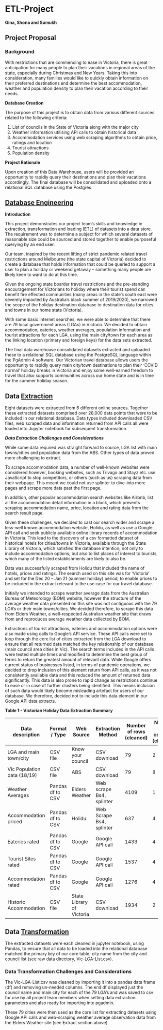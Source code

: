 # ETL-Project

**Gina, Shona and Sumukh**

## Project Proposal

### Background

With restrictions that are commencing to ease in Victoria, there is great anticipation for many people to plan their vacations in regional areas of the state, especially during Christmas and New Years. Taking this into consideration, many families would like to quickly obtain information on their preferred destinations and determine the best accommodation, weather and population density to plan their vacation according to their needs. 

**Database Creation**

The purpose of this project is to obtain data from various different sources related to the following criteria:

1. List of councils in the State of Victoria along with the major city
2. Weather information utilising API calls to obtain historical data
3. Accommodation services using web scraping algorithms to obtain price, ratings and location
4. Tourist attractions 
5. Population density

**Project Rationale**

Upon creation of this Data Warehouse, users will be provided an opportunity to rapidly query their destinations and plan their vacations accordingly. The final database will be consolidated and uploaded onto a relational SQL database using the Postgres. 

## <u>Database Engineering</u>

**Introduction**

This project demonstrates our project team’s skills and knowledge in extraction, transformation and loading (ETL) of datasets into a data store. The requirement was to determine a subject for which several datasets of reasonable size could be sourced and stored together to enable purposeful querying by an end user.

Our team, inspired by the recent lifting of strict pandemic related travel restrictions around Melbourne (the state capital of Victoria) decided to create a database that holds information that could be queried to support a user to plan a holiday or weekend getaway – something many people are likely keen to want to do at this time. 

Given the ongoing state boarder travel restrictions and the pre-standing encouragement for Victorians to holiday where their tourist spend can benefit fire effected communities (many areas in the state’s south east were severely impacted by Australia’s black summer of 2019/2020), we narrowed the scope of the holiday destination database to destination data for cities and towns in our home state (Victoria). 

With some basic internet searches, we were able to determine that there are 79 local government areas (LGAs) in Victoria. We decided to obtain accommodation, eateries, weather averages, population information and tourist attractions for each LGA, using the main city/town for each area as the linking location (primary and foreign keys) for the data sets extracted.

The final data warehouse consolidated datasets extracted and uploaded these to a relational SQL database using the PostgreSQL language within the PgAdmin 4 software. Our Victorian travel database allows users the opportunity to rapidly query main city/town destinations to plan their ‘COVID normal’ holiday breaks in Victoria and enjoy some well-earned freedom to travel that also supports communities across our home state and is in time for the summer holiday season.



## **Data <u>Extraction</u>**

Eight datasets were extracted from 6 different online sources. Together these extracted datasets comprised over 28,000 data points that were to be included in our relational database. Data types included downloaded CSV files, web scraped data and information returned from API calls all were loaded into Jupyter notebook for subsequent transformation.

***Data Extraction Challenges and Considerations***

While some data required was straight forward to source, LGA list with main towns/cities and population data from the ABS. Other types of data proved more challenging to extract. 

To scrape accommodation data, a number of well-known websites were considered however, booking websites, such as Trivago and Stayz etc. use JavaScript to stop competitors, or others (such as us) scraping data from their webpage. This meant we could not use splinter to dive-into more pages and scrape more data past the first page. 

In addition, other popular accommodation search websites like Airbnb, list all the accommodation detail information in a block, which prevents scraping accommodation name, price, location and rating data from the search result page. 

Given these challenges, we decided to cast our search wider and scrape a less-well known accommodation website, Holidu, as well as use a Google API call and seek publicly available online library records of accommodation in Victoria. This lead to the discovery of a csv formatted dataset of historical hotels for cities/towns in Victoria, available through the State Library of Victoria, which satisfied the database intention, not only to include accommodation options, but also to list places of interest to tourists, which many of the listed establishments are likely to also be.

Data was successfully scraped from Holidu that included the name of hotels, prices and ratings. The search used on this site was for ‘Victoria’ and set for the Dec 20 – Jan 21 (summer holiday) period, to enable prices to be included in the extract relevant to the use case for our travel database.

Initially we intended to scrape weather average data from the Australian Bureau of Meteorology (BOM) website, however the structure of the average weather data presented on this site was not contiguous with the 79 LGA’s or their main towns/cities. We decided therefore, to scrape this data from Elders Weather, a well-respected Australian weather site that draws from and reproduces average weather data collected by BOM.

Extractions of tourist attractions, eateries and accommodation options were also made using calls to Google’s API service.  These API calls were set to loop through the core list of cities extracted from the LGA download to ensure that all returned data matched the key relationship of our database (main council area cities in Vic). The search terms included in the API calls were tested multiple times and modified to determine the best group of terms to return the greatest amount of relevant data. While Google offers current status of businesses listed, in terms of pandemic operations, we decided to drop inclusion of this element return from API calls, as it was not consistently available data and this reduced the amount of returned data significantly. This data is also prone to rapid change as restrictions continue to ease or in case of further clusters being identified. This means inclusion of such data would likely become misleading artefact for users of our database. We therefore, decided not to include this data element in our Google API data extracts. 

**Table 1 - Victorian Holiday Data Extraction Summary**

| Data   description          | Format / Type    | Web Source                | Extraction Method         | Number of rows  (cleaned) | Number of columns  (cleaned) | Total data extracted  (cleaned) |
| --------------------------- | ---------------- | ------------------------- | ------------------------- | ------------------------- | ---------------------------- | ------------------------------- |
| LGA and main town/city      | CSV file         | Know your council         | CSV download              | 79                        | 2                            | 158                             |
| Vic Population data (18/19) | CSV file         | ABS                       | CSV download              | 79                        | 8                            | 632                             |
| Weather Averages            | Pandas df to CSV | Elders Weather            | Web scrape  Bs4, splinter | 4109                      | 1                            | 4109                            |
| Accommodation priced        | Pandas df to CSV | Holidu                    | Web Scrape  Bs4, splinter | 637                       | 4                            | 2548                            |
| Eateries rated              | Pandas df to CSV | Google                    | Google API call           | 1433                      | 4                            | 5732                            |
| Tourist Sites rated         | Pandas df to CSV | Google                    | Google API call           | 1537                      | 4                            | 6148                            |
| Accommodation rated         | Pandas df to CSV | Google                    | Google API call           | 1276                      | 4                            | 5104                            |
| Historic Accommodation      | CSV file         | State Library of Victoria | CSV download              | 1934                      | 2                            | 3868                            |



## **Data <u>Transformation</u>**

The extracted datasets were each cleaned in jupyter notebook, using Pandas, to ensure that all data to be loaded into the relational database matched the primary key of our core table; city name from the city and council list (see raw data directory, Vic-LGA-List.csv).

### Data Transformation Challenges and Considerations

The Vic-LGA-List.csv was cleaned by importing it into a pandas data frame (df) and removing un-needed columns. The end df displayed just the council name and main city for each of the 79 LGA’s and was saved to csv for use by all project team members when setting data extraction parameters and also ready for importing into pgadmin. 

These 79 cities were then used as the core list for extracting datasets using Google API calls and web-scraping weather average observation data from the Elders Weather site (see Extract section above).

